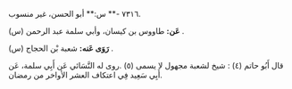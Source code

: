 ٧٣١٦ -** س:** أبو الحسن، غير منسوب.

**عَن:** طاووس بن كيسان، وأبي سلمة عبد الرحمن (س) .

**رَوَى عَنه:** شعبة بْن الحجاج (س) .

قال أَبُو حاتم (٤) : شيخ لشعبة مجهول لا يسمى (٥) .روى له النَّسَائي عَن أَبِي سلمة، عَن أَبِي سَعِيد فِي اعتكاف العشر الأواخر من رمضان.